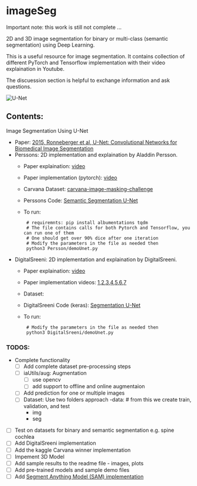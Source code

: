 # imageSeg

Important note: this work is still not complete ...

2D and 3D image segmentation for binary or multi-class (semantic segmentation) using Deep Learning.

This is a useful resource for image segmentation. It contains collection of different PyTorch and Tensorflow implementation with their video explaination in Youtube.  

The discuession section is helpful to exchange information and ask questions. 

![U-Net](https://lmb.informatik.uni-freiburg.de/people/ronneber/u-net/u-net-architecture.png "U-Net Structure")


## Contents:

Image Segmentation Using U-Net

  - Paper: [2015, Ronneberger et al, U-Net: Convolutional Networks for Biomedical Image Segmentation](https://arxiv.org/abs/1505.04597)
  - Perssons: 2D implementation and explaination by Aladdin Persson.
    - Paper explaination: [video](https://youtu.be/oLvmLJkmXuc?si=k-aJ1UtrEr8qu-hj)
    - Paper implementation (pytorch): [video](https://youtu.be/IHq1t7NxS8k?si=cd-9x6pnHLFMCdgg)    
    - Carvana Dataset: [carvana-image-masking-challenge](https://www.kaggle.com/c/carvana-image-masking-challenge)
    - Perssons Code: [Semantic Segmentation U-Net](https://github.com/aladdinpersson/Machine-Learning-Collection/tree/master/ML/Pytorch/image_segmentation/semantic_segmentation_unet)
    - To run:

           # requiremnts: pip install albumentations tqdm  
           # The file contains calls for both Pytorch and Tensorflow, you can run one of them
           # One should get over 90% dice after one iteration
           # Modify the parameters in the file as needed then     
           python3 Persson/demoUnet.py 

  - DigitalSreeni: 2D implementation and explaination by DigitalSreeni.
    - Paper explaination: [video](https://youtu.be/azM57JuQpQI?si=bHNzo8a-NFLbXRn1)
    - Paper implementation videos: [1](https://youtu.be/IHq1t7NxS8k?si=cd-9x6pnHLFMCdgg),[2](https://youtu.be/68HR_eyzk00?si=ND08rdEAWQzf9lM2),[3](https://www.youtube.com/watch?v=sb0uglcqO2Y&list=PLZsOBAyNTZwbR08R959iCvYT3qzhxvGOE&index=3),[4](https://www.youtube.com/watch?v=0kiroPnV1tM&list=PLZsOBAyNTZwbR08R959iCvYT3qzhxvGOE&index=4),[5](https://www.youtube.com/watch?v=cUHPL_dk17E&list=PLZsOBAyNTZwbR08R959iCvYT3qzhxvGOE&index=5),[6](https://www.youtube.com/watch?v=RaswBvMnFxk&list=PLZsOBAyNTZwbR08R959iCvYT3qzhxvGOE&index=6),[7](https://www.youtube.com/watch?v=J_XSd_u_Yew&list=PLZsOBAyNTZwbR08R959iCvYT3qzhxvGOE&index=8)
    - Dataset: 
    - DigitalSreeni Code (keras): [Segmentation U-Net](https://github.com/bnsreenu/python_for_microscopists/blob/master/074-Defining%20U-net%20in%20Python%20using%20Keras.py)
    - To run:

           # Modify the parameters in the file as needed then     
           python3 DigitalSreeni/demoUnet.py 

### TODOS:

  - Complete functionality
    - [ ] Add complete dataset pre-processing steps    
    - [ ] iaUtils/aug: Augmentation
        - [ ] use opencv 
        - [ ] add support to offline and online augmentaion
    - [ ] Add prediction for one or multiple images
    - [ ] Dataset: Use two folders approach
        -data: # from this we create train, validation, and test
        - img
        - seg
  - [ ] Test on datasets for binary and semantic segmentation e.g. spine cochlea 
  - [ ] Add DigitalSreeni implementation
  - [ ] Add the kaggle Carvana winner implementation
  - [ ] Impement 3D Model
  - [ ] Add sample results to the readme file 
        - images, plots 
  - [ ] Add pre-trained models and sample demo files
- [ ] Add [Segment Anything Model (SAM) implementation](https://www.youtube.com/watch?v=83tnWs_YBRQ)
